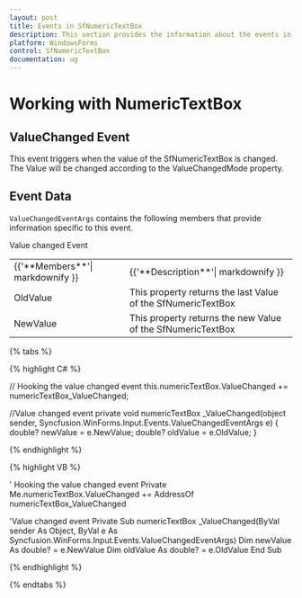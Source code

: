```yaml
---
layout: post
title: Events in SfNumericTextBox
description: This section provides the information about the events in SfNumericTextBox
platform: WindowsForms
control: SfNumericTextBox
documentation: ug
---
```


# Working with NumericTextBox

## ValueChanged Event

This event triggers when the value of the SfNumericTextBox is changed. The Value will be changed according to the ValueChangedMode property.

## Event Data

`ValueChangedEventArgs` contains the following members that provide information specific to this event.

Value changed Event

<table>
<tr>
<td>
{{'**Members**'| markdownify }}
</td>
<td>
{{'**Description**'| markdownify }}
</td>
</tr>
<tr>
<td>
OldValue
</td>
<td>
This property returns the last Value of the SfNumericTextBox
</td>
</tr>
<tr>
<td>
NewValue
</td>
<td>
This property returns the new Value of the SfNumericTextBox
</td>
</tr>
</table>

{% tabs %}

{% highlight C# %}

// Hooking the value changed event
this.numericTextBox.ValueChanged += numericTextBox_ValueChanged;

//Value changed event
private void numericTextBox _ValueChanged(object sender, Syncfusion.WinForms.Input.Events.ValueChangedEventArgs e)
{
	double? newValue = e.NewValue;
	double? oldValue = e.OldValue;
}

{% endhighlight %}

{% highlight VB %}

' Hooking the value changed event
Private Me.numericTextBox.ValueChanged += AddressOf numericTextBox_ValueChanged

'Value changed event
Private Sub numericTextBox _ValueChanged(ByVal sender As Object, ByVal e As Syncfusion.WinForms.Input.Events.ValueChangedEventArgs)
	Dim newValue As double? = e.NewValue
	Dim oldValue As double? = e.OldValue
End Sub

{% endhighlight %}

{% endtabs %}